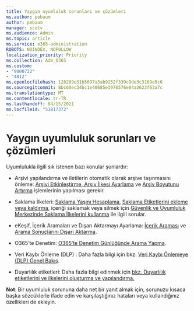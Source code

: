 ```yaml
---
title: Yaygın uyumluluk sorunları ve çözümleri
ms.author: pebaum
author: pebaum
manager: scotv
ms.audience: Admin
ms.topic: article
ms.service: o365-administration
ROBOTS: NOINDEX, NOFOLLOW
localization_priority: Priority
ms.collection: Adm_O365
ms.custom:
- "9000722"
- "4812"
ms.openlocfilehash: 128209e31b5697a3ab9252f339c9de3c3169e5c6
ms.sourcegitcommit: 8bc60ec34bc1e40685e3976576e04a2623f63a7c
ms.translationtype: MT
ms.contentlocale: tr-TR
ms.lasthandoff: 04/15/2021
ms.locfileid: "51817372"
---
```

# <a name="compliance-common-issues-and-resolutions"></a>Yaygın uyumluluk sorunları ve çözümleri

Uyumlulukla ilgili sık istenen bazı konular şunlardır:

- Arşivi yapılandırma ve iletilerin otomatik olarak arşive taşınmasını önleme: [Arşivi Etkinleştirme, Arşiv İlkesi Ayarlama](https://docs.microsoft.com/microsoft-365/compliance/enable-archive-mailboxes?view=o365-worldwide) ve [Arşiv Boyutunu Artırma](https://docs.microsoft.com/microsoft-365/compliance/enable-unlimited-archiving?view=o365-worldwide) işlemlerinin yapılması gerekir.

- Saklama İlkeleri: [Saklama Yaşını Hesaplama](https://docs.microsoft.com/exchange/security-and-compliance/messaging-records-management/retention-age), [Saklama Etiketlerini ekleme veya kaldırma](https://docs.microsoft.com/exchange/security-and-compliance/messaging-records-management/add-or-remove-retention-tags), içeriği saklamak veya silmek için [Güvenlik ve Uyumluluk Merkezinde Saklama İlkelerini kullanma](https://docs.microsoft.com/microsoft-365/compliance/retention-policies?view=o365-worldwide) ile ilgili sorular.

- eKeşif, İçerik Aramaları ve Dışarı Aktarmayı Ayarlama: [İçerik Araması](https://docs.microsoft.com/microsoft-365/compliance/search-for-content?view=o365-worldwide) ve [Arama Sonuçlarını Dışarı Aktarma](https://docs.microsoft.com/microsoft-365/compliance/export-search-results?view=o365-worldwide).

- O365’te Denetim: [O365’te Denetim Günlüğünde Arama Yapma](https://docs.microsoft.com/microsoft-365/compliance/search-the-audit-log-in-security-and-compliance?view=o365-worldwide).

- Veri Kaybı Önleme (DLP) : Daha fazla bilgi için bkz. [Veri Kaybı Önlemeye (DLP) Genel Bakış](https://docs.microsoft.com/microsoft-365/compliance/data-loss-prevention-policies?view=o365-worldwide).
 
- Duyarlılık etiketleri: Daha fazla bilgi edinmek için [bkz. Duyarlılık etiketlerini ve ilkelerini oluşturma ve yapılandırma.](https://docs.microsoft.com/microsoft-365/compliance/create-sensitivity-labels)

**Not**: Bir uyumluluk sorununa daha net bir yanıt almak için, sorunuzu kısaca başka sözcüklerle ifade edin ve karşılaştığınız hataları veya kullandığınız özellikleri de ekleyin.
